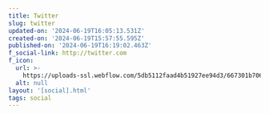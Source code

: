 ```yaml
---
title: Twitter
slug: twitter
updated-on: '2024-06-19T16:05:13.531Z'
created-on: '2024-06-19T15:57:55.595Z'
published-on: '2024-06-19T16:19:02.463Z'
f_social-link: http://twitter.com
f_icon:
  url: >-
    https://uploads-ssl.webflow.com/5db5112faad4b51927ee94d3/667301b7063680fa3b9a5940_twitter.png
  alt: null
layout: '[social].html'
tags: social
---
```



